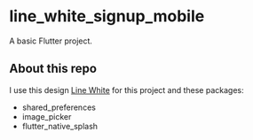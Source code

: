 # line_white_signup_mobile

A basic Flutter project.

## About this repo


I use this design [Line White](https://dribbble.com/shots/9714406-Freebies-SignUp-UI-Mobile-App) for this project
and these packages:

 - shared_preferences
 - image_picker
 - flutter_native_splash